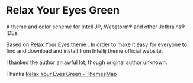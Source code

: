 # Relax Your Eyes Green

A theme and color scheme for IntelliJ®, Webstorm® and other Jetbrains® IDEs.

Based on Relax Your Eyes theme .
In order to make it easy for everyone to find and download and install from
Intellij theme official website.

I thanked the author an awful lot, though original author unknown.


Thanks [Relax Your Eyes Green - ThemesMap](http://www.themesmap.com/details.html?id=56af4d27333ecc1800c392b3)